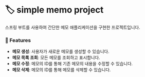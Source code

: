 # 🏷️ simple memo project

스프링 부트를 사용하여 간단한 메모 애플리케이션을 구현한 프로젝트입니다.

### 📝 Features
- **메모 생성**: 사용자가 새로운 메모를 생성할 수 있습니다.
- **메모 목록 조회**: 모든 메모를 조회하고 표시합니다.
- **메모 수정**: 메모의 ID를 통해 기존 메모의 내용을 수정할 수 있습니다.
- **메모 삭제**: 메모의 ID를 통해 메모를 삭제할 수 있습니다.
